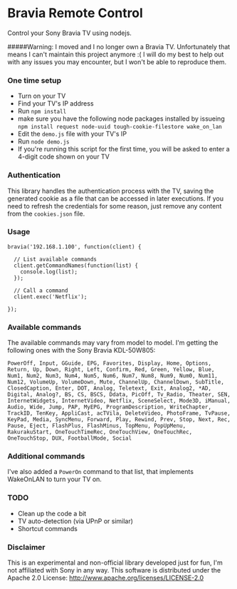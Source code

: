 Bravia Remote Control
============

Control your Sony Bravia TV using nodejs.

#####Warning: I moved and I no longer own a Bravia TV. Unfortunately that means I can't maintain this project anymore :( I will do my best to help out with any issues you may encounter, but I won't be able to reproduce them.

### One time setup
* Turn on your TV 
* Find your TV's IP address
* Run `npm install`
* make sure you have the following node packages installed by issueing `npm install request node-uuid tough-cookie-filestore wake_on_lan`
* Edit the `demo.js` file with your TV's IP 
* Run `node demo.js` 
* If you're running this script for the first time, you will be asked to enter a 4-digit code shown on your TV


### Authentication
This library handles the authentication process with the TV, saving the generated cookie as a file that can be accessed in later executions. If you need to refresh the credentials for some reason, just remove any content from the `cookies.json` file.


### Usage
```
bravia('192.168.1.100', function(client) {

  // List available commands
  client.getCommandNames(function(list) {
    console.log(list);
  });

  // Call a command
  client.exec('Netflix');

});

```


### Available commands
The available commands may vary from model to model. I'm getting the following ones with the Sony Bravia KDL-50W805:

```PowerOff, Input, GGuide, EPG, Favorites, Display, Home, Options, Return, Up, Down, Right, Left, Confirm, Red, Green, Yellow, Blue, Num1, Num2, Num3, Num4, Num5, Num6, Num7, Num8, Num9, Num0, Num11, Num12, VolumeUp, VolumeDown, Mute, ChannelUp, ChannelDown, SubTitle, ClosedCaption, Enter, DOT, Analog, Teletext, Exit, Analog2, *AD, Digital, Analog?, BS, CS, BSCS, Ddata, PicOff, Tv_Radio, Theater, SEN, InternetWidgets, InternetVideo, Netflix, SceneSelect, Mode3D, iManual, Audio, Wide, Jump, PAP, MyEPG, ProgramDescription, WriteChapter, TrackID, TenKey, AppliCast, acTVila, DeleteVideo, PhotoFrame, TvPause, KeyPad, Media, SyncMenu, Forward, Play, Rewind, Prev, Stop, Next, Rec, Pause, Eject, FlashPlus, FlashMinus, TopMenu, PopUpMenu, RakurakuStart, OneTouchTimeRec, OneTouchView, OneTouchRec, OneTouchStop, DUX, FootballMode, Social```

### Additional commands
I've also added a `PowerOn` command to that list, that implements WakeOnLAN to turn your TV on.

### TODO
* Clean up the code a bit 
* TV auto-detection (via UPnP or similar)
* Shortcut commands


### Disclaimer
This is an experimental and non-official library developed just for fun, I'm not affiliated with Sony in any way. This software is distributed under the Apache 2.0 License: http://www.apache.org/licenses/LICENSE-2.0
